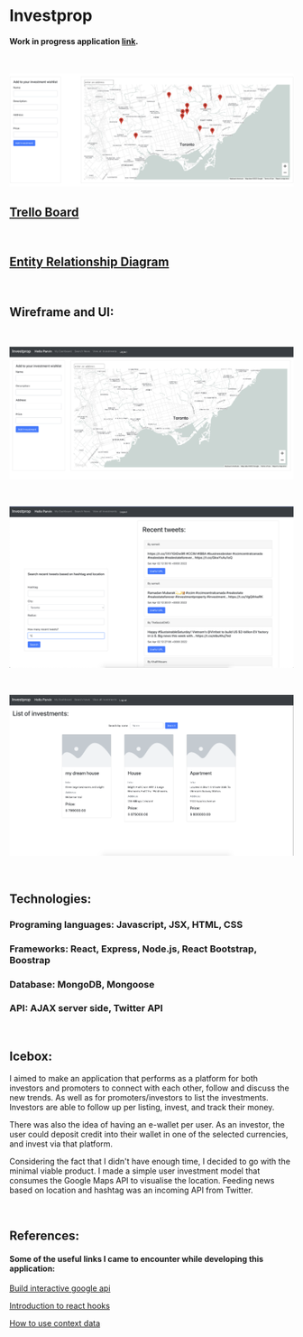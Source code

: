 # Investprop

#### Work in progress application [link](https://investpropp.herokuapp.com/).
<br>

![alt text](https://github.com/parvinfrzd/investprop/blob/master/public/images/screenshot.png?raw=true)

## [Trello Board](https://trello.com/b/pYSP0ACO/investprop)

<br>

## [Entity Relationship Diagram](https://app.diagrams.net/#G1_l1QXBHS9e3-sZV1gEEONzGBQYxps8wc)

<br>

## Wireframe and UI: 
<br>

![alt text](https://github.com/parvinfrzd/investprop/blob/master/public/images/dashboard.png?raw=true)

<br>

![alt text](https://github.com/parvinfrzd/investprop/blob/master/public/images/twitterapi.png?raw=true)

<br>

![alt text](https://github.com/parvinfrzd/investprop/blob/master/public/images/listinvestment.png?raw=true)

<br>

## Technologies: 
### Programing languages: Javascript, JSX, HTML, CSS
### Frameworks: React, Express, Node.js, React Bootstrap, Boostrap
### Database: MongoDB, Mongoose 
### API: AJAX server side, Twitter API

<br>

## Icebox: 

I aimed to make an application that performs as a platform for both investors and promoters to connect with each other, follow and discuss the new trends. As well as for promoters/investors to list the investments. Investors are able to follow up per listing, invest, and track their money. 

There was also the idea of having an e-wallet per user. As an investor, the user could deposit credit into their wallet in one of the selected currencies, and invest via that platform. 

Considering the fact that I didn't have enough time, I decided to go with the minimal viable product. I made a simple user investment model that consumes the Google Maps API to visualise the location. Feeding news based on location and hashtag was an incoming API from Twitter.

<br>

## References: 
#### Some of the useful links I came to encounter while developing this application: 

[Build interactive google api](https://www.youtube.com/watch?v=Pf7g32CwX_s)

[Introduction to react hooks](https://www.youtube.com/watch?v=mxK8b99iJTg)

[How to use context data](https://www.youtube.com/watch?v=FzlurzsCW4M&list=PL8fumNHsC-3O0iQ_KP2Gz5f8ib2jP5rPv&index=57)



